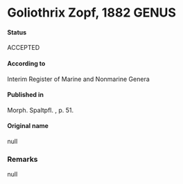Goliothrix Zopf, 1882 GENUS
=======

#### Status
ACCEPTED

#### According to
Interim Register of Marine and Nonmarine Genera

#### Published in
Morph. Spaltpfl. , p. 51.

#### Original name
null

### Remarks
null